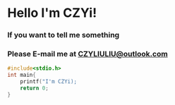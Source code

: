 # Hello I'm CZYi!
### If you want to tell me something
### Please E-mail me at CZYLIULIU@outlook.com

``` c++
#include<stdio.h>
int main{
    printf("I'm CZYi);
    return 0;
}
